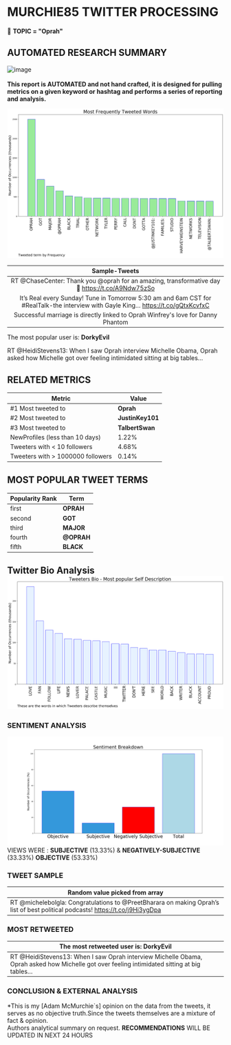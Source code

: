 # MURCHIE85 TWITTER PROCESSING 
&#x1F34E; **TOPIC = "Oprah"**

## AUTOMATED RESEARCH SUMMARY

![image](https://marketingplatform.google.com/about/static/images/gmp/analytics-smb-benefit.jpg)
<br></br>
<b> This report is AUTOMATED and not hand crafted, it is designed for pulling metrics on a given keyword or hashtag and performs a series of reporting and analysis.</b>



![image](TWEETS.png)



|                **Sample-Tweets**        |
| :-------------: |
| RT @ChaseCenter: Thank you @oprah for an amazing, transformative day 👏 https://t.co/A9Ndw75zSo |
| It’s Real every Sunday! Tune in Tomorrow 5:30 am and 6am CST for #RealTalk-the interview with Gayle King… https://t.co/gQtxKcvfxC |
| Successful marriage is directly linked to Oprah Winfrey's love for Danny Phantom |

The most popular user is: **DorkyEvil**
<div class="alert alert-block alert-danger"> RT @HeidiStevens13: When I saw Oprah interview Michelle Obama, Oprah asked how Michelle got over feeling intimidated sitting at big tables…</div>

## RELATED METRICS<br>
| Metric | Value |
| ------------- | ------------- |
| #1 Most tweeted to  | **Oprah** |
| #2 Most tweeted to  | **JustinKey101** |
| #3 Most tweeted to  | **TalbertSwan** |
| NewProfiles (less than 10 days) | 1.22%  |
| Tweeters with < 10 followers  | 4.68%|
| Tweeters with > 1000000 followers  | 0.14%  |



## MOST POPULAR TWEET TERMS 


| Popularity Rank  | Term |
| ------------- | ------------- |
| first  | **OPRAH**  |
| second  | **GOT**  |
| third  | **MAJOR** |
| fourth  | **@OPRAH**  |
| fifth  | **BLACK**  |


## Twitter Bio Analysis![image](BIO.png)
### SENTIMENT ANALYSIS
![image](sentiment.png)
VIEWS WERE : **SUBJECTIVE**  (13.33%) & **NEGATIVELY-SUBJECTIVE** (33.33%) **OBJECTIVE** (53.33%)

### TWEET SAMPLE 
| Random value picked from array |
| ------------- |
|RT @michelebolgla: Congratulations to @PreetBharara  on making Oprah’s list of best political podcasts! https://t.co/j9Hi3ygDpa |

### MOST RETWEETED 

| The most retweeted user is: **DorkyEvil**  |
| ------------- |
| RT @HeidiStevens13: When I saw Oprah interview Michelle Obama, Oprah asked how Michelle got over feeling intimidated sitting at big tables… |

### CONCLUSION & EXTERNAL ANALYSIS

*This is my [Adam McMurchie`s] opinion on the data from the tweets, it serves as no objective truth.Since the tweets themselves are a mixture of fact & opinion.<br>
Authors analytical summary on request.
**RECOMMENDATIONS** WILL BE UPDATED IN NEXT  24 HOURS <br>